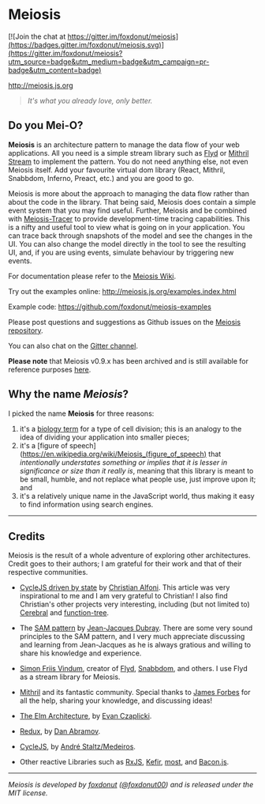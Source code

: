 # Meiosis

[![Join the chat at https://gitter.im/foxdonut/meiosis](https://badges.gitter.im/foxdonut/meiosis.svg)](https://gitter.im/foxdonut/meiosis?utm_source=badge&utm_medium=badge&utm_campaign=pr-badge&utm_content=badge)

http://meiosis.js.org

> _It's what you already love, only better._

## Do you Mei-O?

**Meiosis** is an architecture pattern to manage the data flow of your web applications. All you need is a simple
stream library such as [Flyd](https://github.com/paldepind/flyd) or [Mithril Stream](http://mithril.js.org/stream.html)
to implement the pattern. You do not need anything else, not even Meiosis itself. Add your favourite virtual dom
library (React, Mithril, Snabbdom, Inferno, Preact, etc.) and you are good to go.

Meiosis is more about the approach to managing the data flow rather than about the code in the library. That being said,
Meiosis does contain a simple event system that you may find useful. Further, Meiosis and be combined with
[Meiosis-Tracer](https://github.com/foxdonut/meiosis-tracer) to provide development-time tracing capabilities. This is a
nifty and useful tool to view what is going on in your application. You can trace back through snapshots of the model
and see the changes in the UI. You can also change the model directly in the tool to see the resulting UI, and, if you
are using events, simulate behaviour by triggering new events.

For documentation please refer to the [Meiosis Wiki](https://github.com/foxdonut/meiosis/wiki).

Try out the examples online: http://meiosis.js.org/examples.index.html

Example code: https://github.com/foxdonut/meiosis-examples

Please post questions and suggestions as Github issues on the [Meiosis repository](https://github.com/foxdonut/meiosis).

You can also chat on the [Gitter channel](https://gitter.im/foxdonut/meiosis).

**Please note** that Meiosis v0.9.x has been archived and is still available for reference purposes
[here](http://meiosis.js.org/v0.9.x).

## Why the name _Meiosis_?

I picked the name **Meiosis** for three reasons:

1. it's a [biology term](http://en.wikipedia.org/wiki/Meiosis) for a type of cell division; this is
an analogy to the idea of dividing your application into smaller pieces;
2. it's a [figure of speech](https://en.wikipedia.org/wiki/Meiosis_(figure_of_speech) that
_intentionally understates something or implies that it is lesser in significance or size than it
really is_, meaning that this library is meant to be small, humble, and not replace what people use,
just improve upon it; and
3. it's a relatively unique name in the JavaScript world, thus making it easy to find information
using search engines.

----

## Credits

Meiosis is the result of a whole adventure of exploring other architectures. Credit goes to their authors; I am grateful
for their work and that of their respective communities.

- [CycleJS driven by state](http://www.christianalfoni.com/articles/2016_04_06_CycleJS-driven-by-state)
by [Christian Alfoni](http://www.christianalfoni.com/). This article was very inspirational to me and
I am very grateful to Christian! I also find Christian's other projects very interesting, including
(but not limited to) [Cerebral](http://cerebraljs.com) and
[function-tree](https://github.com/cerebral/cerebral/tree/master/packages/function-tree#readme).

- The [SAM pattern](http://sam.js.org/) by
[Jean-Jacques Dubray](http://www.ebpml.org/about). There are some very sound principles to the SAM
pattern, and I very much appreciate discussing and learning from Jean-Jacques as he is always gratious
and willing to share his knowledge and experience.

- [Simon Friis Vindum](https://twitter.com/paldepind), creator of
[Flyd](https://github.com/paldepind/flyd),
[Snabbdom](https://github.com/snabbdom/snabbdom), and others. I use Flyd as a stream library for Meiosis.

- [Mithril](http://mithril.js.org) and its fantastic community. Special thanks to
[James Forbes](https://twitter.com/james_a_forbes) for all the help, sharing your knowledge, and
discussing ideas!

- [The Elm Architecture](http://guide.elm-lang.org/architecture/index.html), by
[Evan Czaplicki](http://evan.czaplicki.us/home).

- [Redux](http://redux.js.org/), by
[Dan Abramov](https://github.com/gaearon).

- [CycleJS](http://cycle.js.org/), by
[André Staltz/Medeiros](http://staltz.com/).

- Other reactive Libraries such as
[RxJS](https://github.com/ReactiveX/rxjs),
[Kefir](https://rpominov.github.io/kefir/),
[most](https://github.com/cujojs/most), and
[Bacon.js](https://baconjs.github.io/).

----

_Meiosis is developed by [foxdonut](https://github.com/foxdonut)
([@foxdonut00](http://twitter.com/foxdonut00)) and is released under the MIT license._
